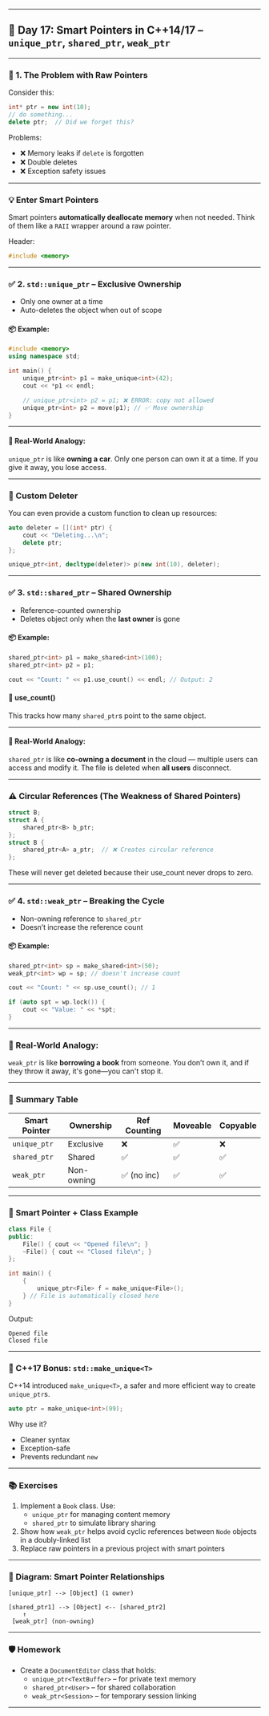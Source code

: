 

---

## 🔐 **Day 17: Smart Pointers in C++14/17 – `unique_ptr`, `shared_ptr`, `weak_ptr`**

---

### 🔷 1. The Problem with Raw Pointers

Consider this:

```cpp
int* ptr = new int(10);
// do something...
delete ptr;  // Did we forget this?
```

Problems:
- ❌ Memory leaks if `delete` is forgotten
- ❌ Double deletes
- ❌ Exception safety issues

---

### 💡 Enter Smart Pointers

Smart pointers **automatically deallocate memory** when not needed. Think of them like a `RAII` wrapper around a raw pointer.

Header:  
```cpp
#include <memory>
```

---

### ✅ 2. `std::unique_ptr` – Exclusive Ownership

- Only one owner at a time
- Auto-deletes the object when out of scope

#### 📦 Example:

```cpp
#include <memory>
using namespace std;

int main() {
    unique_ptr<int> p1 = make_unique<int>(42);
    cout << *p1 << endl;

    // unique_ptr<int> p2 = p1; ❌ ERROR: copy not allowed
    unique_ptr<int> p2 = move(p1); // ✅ Move ownership
}
```

---

#### 🧠 Real-World Analogy:

`unique_ptr` is like **owning a car**. Only one person can own it at a time. If you give it away, you lose access.

---

### 🧩 Custom Deleter

You can even provide a custom function to clean up resources:

```cpp
auto deleter = [](int* ptr) {
    cout << "Deleting...\n";
    delete ptr;
};

unique_ptr<int, decltype(deleter)> p(new int(10), deleter);
```

---

### ✅ 3. `std::shared_ptr` – Shared Ownership

- Reference-counted ownership
- Deletes object only when the **last owner** is gone

#### 📦 Example:

```cpp
shared_ptr<int> p1 = make_shared<int>(100);
shared_ptr<int> p2 = p1;

cout << "Count: " << p1.use_count() << endl; // Output: 2
```

#### 🔁 use_count()

This tracks how many `shared_ptr`s point to the same object.

---

#### 🧠 Real-World Analogy:

`shared_ptr` is like **co-owning a document** in the cloud — multiple users can access and modify it. The file is deleted when **all users** disconnect.

---

### ⚠️ Circular References (The Weakness of Shared Pointers)

```cpp
struct B;
struct A {
    shared_ptr<B> b_ptr;
};
struct B {
    shared_ptr<A> a_ptr;  // ❌ Creates circular reference
};
```

These will never get deleted because their use_count never drops to zero.

---

### ✅ 4. `std::weak_ptr` – Breaking the Cycle

- Non-owning reference to `shared_ptr`
- Doesn’t increase the reference count

#### 📦 Example:

```cpp
shared_ptr<int> sp = make_shared<int>(50);
weak_ptr<int> wp = sp; // doesn't increase count

cout << "Count: " << sp.use_count(); // 1

if (auto spt = wp.lock()) {
    cout << "Value: " << *spt;
}
```

---

### 🧠 Real-World Analogy:

`weak_ptr` is like **borrowing a book** from someone. You don’t own it, and if they throw it away, it's gone—you can't stop it.

---

### 🔄 Summary Table

| Smart Pointer   | Ownership     | Ref Counting | Moveable | Copyable |
|----------------|---------------|--------------|----------|----------|
| `unique_ptr`   | Exclusive     | ❌            | ✅       | ❌       |
| `shared_ptr`   | Shared        | ✅            | ✅       | ✅       |
| `weak_ptr`     | Non-owning    | ✅ (no inc)   | ✅       | ✅       |

---

### 🧪 Smart Pointer + Class Example

```cpp
class File {
public:
    File() { cout << "Opened file\n"; }
    ~File() { cout << "Closed file\n"; }
};

int main() {
    {
        unique_ptr<File> f = make_unique<File>();
    } // File is automatically closed here
}
```

Output:
```
Opened file
Closed file
```

---

### 🔧 C++17 Bonus: `std::make_unique<T>`

C++14 introduced `make_unique<T>`, a safer and more efficient way to create `unique_ptr`s.

```cpp
auto ptr = make_unique<int>(99);
```

Why use it?
- Cleaner syntax
- Exception-safe
- Prevents redundant `new`

---

### 📚 Exercises

1. Implement a `Book` class. Use:
   - `unique_ptr` for managing content memory
   - `shared_ptr` to simulate library sharing
2. Show how `weak_ptr` helps avoid cyclic references between `Node` objects in a doubly-linked list
3. Replace raw pointers in a previous project with smart pointers

---

### 🧠 Diagram: Smart Pointer Relationships

```
[unique_ptr] --> [Object] (1 owner)

[shared_ptr1] --> [Object] <-- [shared_ptr2]
    ↑
 [weak_ptr] (non-owning)
```

---

### 🛡️ Homework

- Create a `DocumentEditor` class that holds:
   - `unique_ptr<TextBuffer>` – for private text memory
   - `shared_ptr<User>` – for shared collaboration
   - `weak_ptr<Session>` – for temporary session linking

---
